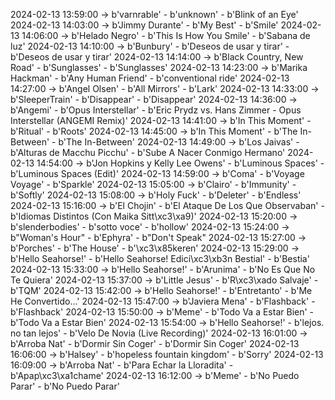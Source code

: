 2024-02-13 13:59:00 -> b'varnrable' - b'unknown' - b'Blink of an Eye'
2024-02-13 14:03:00 -> b'Jimmy Durante' - b'My Best' - b'Smile'
2024-02-13 14:06:00 -> b'Helado Negro' - b'This Is How You Smile' - b'Sabana de luz'
2024-02-13 14:10:00 -> b'Bunbury' - b'Deseos de usar y tirar' - b'Deseos de usar y tirar'
2024-02-13 14:14:00 -> b'Black Country, New Road' - b'Sunglasses' - b'Sunglasses'
2024-02-13 14:23:00 -> b'Marika Hackman' - b'Any Human Friend' - b'conventional ride'
2024-02-13 14:27:00 -> b'Angel Olsen' - b'All Mirrors' - b'Lark'
2024-02-13 14:33:00 -> b'SleeperTrain' - b'Disappear' - b'Disappear'
2024-02-13 14:36:00 -> b'Angemi' - b'Opus Interstellar' - b'Eric Prydz vs. Hans Zimmer - Opus Interstellar (ANGEMI Remix)'
2024-02-13 14:41:00 -> b'In This Moment' - b'Ritual' - b'Roots'
2024-02-13 14:45:00 -> b'In This Moment' - b'The In-Between' - b'The In-Between'
2024-02-13 14:49:00 -> b'Los Jaivas' - b'Alturas de Macchu Picchu' - b'Sube A Nacer Conmigo Hermano'
2024-02-13 14:54:00 -> b'Jon Hopkins y Kelly Lee Owens' - b'Luminous Spaces' - b'Luminous Spaces (Edit)'
2024-02-13 14:59:00 -> b'Coma' - b'Voyage Voyage' - b'Sparkle'
2024-02-13 15:05:00 -> b'Clairo' - b'Immunity' - b'Softly'
2024-02-13 15:08:00 -> b'Holy Fuck' - b'Deleter' - b'Endless'
2024-02-13 15:16:00 -> b'El Chojin' - b'El Ataque De Los Que Observaban' - b'Idiomas Distintos (Con Maika Sitt\xc3\xa9)'
2024-02-13 15:20:00 -> b'slenderbodies' - b'sotto voce' - b'hollow'
2024-02-13 15:24:00 -> b"Woman's Hour" - b'Ephyra' - b"Don't Speak"
2024-02-13 15:27:00 -> b'Porches' - b'The House' - b'\xc3\x85keren'
2024-02-13 15:29:00 -> b'Hello Seahorse!' - b'Hello Seahorse! Edici\xc3\xb3n Bestial' - b'Bestia'
2024-02-13 15:33:00 -> b'Hello Seahorse!' - b'Arunima' - b'No Es Que No Te Quiera'
2024-02-13 15:37:00 -> b'Little Jesus' - b'R\xc3\xado Salvaje' - b'TQM'
2024-02-13 15:42:00 -> b'Hello Seahorse!' - b'Entretanto' - b'Me He Convertido...'
2024-02-13 15:47:00 -> b'Javiera Mena' - b'Flashback' - b'Flashback'
2024-02-13 15:50:00 -> b'Meme' - b'Todo Va a Estar Bien' - b'Todo Va a Estar Bien'
2024-02-13 15:54:00 -> b'Hello Seahorse!' - b'lejos. no tan lejos' - b'Velo De Novia (Live Recording)'
2024-02-13 16:01:00 -> b'Arroba Nat' - b'Dormir Sin Coger' - b'Dormir Sin Coger'
2024-02-13 16:06:00 -> b'Halsey' - b'hopeless fountain kingdom' - b'Sorry'
2024-02-13 16:09:00 -> b'Arroba Nat' - b'Para Echar la Lloradita' - b'Apap\xc3\xa1chame'
2024-02-13 16:12:00 -> b'Meme' - b'No Puedo Parar' - b'No Puedo Parar'
